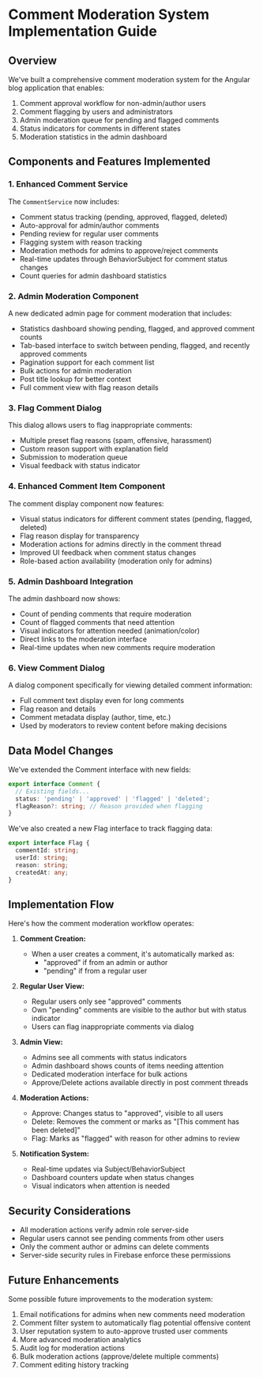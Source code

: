 # Comment Moderation System Implementation Guide

## Overview

We've built a comprehensive comment moderation system for the Angular blog application that enables:

1. Comment approval workflow for non-admin/author users
2. Comment flagging by users and administrators
3. Admin moderation queue for pending and flagged comments
4. Status indicators for comments in different states
5. Moderation statistics in the admin dashboard

## Components and Features Implemented

### 1. Enhanced Comment Service

The `CommentService` now includes:

- Comment status tracking (pending, approved, flagged, deleted)
- Auto-approval for admin/author comments
- Pending review for regular user comments
- Flagging system with reason tracking
- Moderation methods for admins to approve/reject comments
- Real-time updates through BehaviorSubject for comment status changes
- Count queries for admin dashboard statistics

### 2. Admin Moderation Component

A new dedicated admin page for comment moderation that includes:

- Statistics dashboard showing pending, flagged, and approved comment counts
- Tab-based interface to switch between pending, flagged, and recently approved comments
- Pagination support for each comment list
- Bulk actions for admin moderation
- Post title lookup for better context
- Full comment view with flag reason details

### 3. Flag Comment Dialog

This dialog allows users to flag inappropriate comments:

- Multiple preset flag reasons (spam, offensive, harassment)
- Custom reason support with explanation field
- Submission to moderation queue
- Visual feedback with status indicator

### 4. Enhanced Comment Item Component

The comment display component now features:

- Visual status indicators for different comment states (pending, flagged, deleted)
- Flag reason display for transparency
- Moderation actions for admins directly in the comment thread
- Improved UI feedback when comment status changes
- Role-based action availability (moderation only for admins)

### 5. Admin Dashboard Integration

The admin dashboard now shows:

- Count of pending comments that require moderation
- Count of flagged comments that need attention
- Visual indicators for attention needed (animation/color)
- Direct links to the moderation interface
- Real-time updates when new comments require moderation

### 6. View Comment Dialog

A dialog component specifically for viewing detailed comment information:

- Full comment text display even for long comments
- Flag reason and details
- Comment metadata display (author, time, etc.)
- Used by moderators to review content before making decisions

## Data Model Changes

We've extended the Comment interface with new fields:

```typescript
export interface Comment {
  // Existing fields...
  status: 'pending' | 'approved' | 'flagged' | 'deleted';
  flagReason?: string; // Reason provided when flagging
}
```

We've also created a new Flag interface to track flagging data:

```typescript
export interface Flag {
  commentId: string;
  userId: string;
  reason: string;
  createdAt: any;
}
```

## Implementation Flow

Here's how the comment moderation workflow operates:

1. **Comment Creation:**
   - When a user creates a comment, it's automatically marked as:
     - "approved" if from an admin or author
     - "pending" if from a regular user

2. **Regular User View:**
   - Regular users only see "approved" comments
   - Own "pending" comments are visible to the author but with status indicator
   - Users can flag inappropriate comments via dialog

3. **Admin View:**
   - Admins see all comments with status indicators
   - Admin dashboard shows counts of items needing attention
   - Dedicated moderation interface for bulk actions
   - Approve/Delete actions available directly in post comment threads

4. **Moderation Actions:**
   - Approve: Changes status to "approved", visible to all users
   - Delete: Removes the comment or marks as "[This comment has been deleted]"
   - Flag: Marks as "flagged" with reason for other admins to review

5. **Notification System:**
   - Real-time updates via Subject/BehaviorSubject
   - Dashboard counters update when status changes
   - Visual indicators when attention is needed

## Security Considerations

- All moderation actions verify admin role server-side
- Regular users cannot see pending comments from other users
- Only the comment author or admins can delete comments
- Server-side security rules in Firebase enforce these permissions

## Future Enhancements

Some possible future improvements to the moderation system:

1. Email notifications for admins when new comments need moderation
2. Comment filter system to automatically flag potential offensive content
3. User reputation system to auto-approve trusted user comments
4. More advanced moderation analytics
5. Audit log for moderation actions
6. Bulk moderation actions (approve/delete multiple comments)
7. Comment editing history tracking